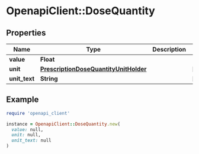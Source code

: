 # OpenapiClient::DoseQuantity

## Properties

| Name | Type | Description | Notes |
| ---- | ---- | ----------- | ----- |
| **value** | **Float** |  |  |
| **unit** | [**PrescriptionDoseQuantityUnitHolder**](PrescriptionDoseQuantityUnitHolder.md) |  | [optional] |
| **unit_text** | **String** |  | [optional] |

## Example

```ruby
require 'openapi_client'

instance = OpenapiClient::DoseQuantity.new(
  value: null,
  unit: null,
  unit_text: null
)
```

